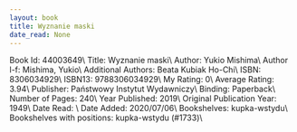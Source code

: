 ```yaml
---
layout: book
title: Wyznanie maski
date_read: None
---
```


Book Id: 44003649\ 
Title: Wyznanie maski\ 
Author: Yukio Mishima\ 
Author l-f: Mishima, Yukio\ 
Additional Authors: Beata Kubiak Ho-Chi\ 
ISBN: 8306034929\ 
ISBN13: 9788306034929\ 
My Rating: 0\ 
Average Rating: 3.94\ 
Publisher: Państwowy Instytut Wydawniczy\ 
Binding: Paperback\ 
Number of Pages: 240\ 
Year Published: 2019\ 
Original Publication Year: 1949\ 
Date Read: \ 
Date Added: 2020/07/06\ 
Bookshelves: kupka-wstydu\ 
Bookshelves with positions: kupka-wstydu (#1733)\ 


